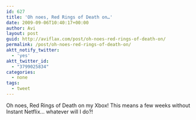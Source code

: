 ```yaml
---
id: 627
title: 'Oh noes, Red Rings of Death on…'
date: 2009-09-06T10:40:17+00:00
author: Avi
layout: post
guid: http://aviflax.com/post/oh-noes-red-rings-of-death-on/
permalink: /post/oh-noes-red-rings-of-death-on/
aktt_notify_twitter:
  - 'yes'
aktt_twitter_id:
  - "3799025834"
categories:
  - none
tags:
  - tweet
---
```

Oh noes, Red Rings of Death on my Xbox! This means a few weeks without Instant Netflix… whatever will I do?!